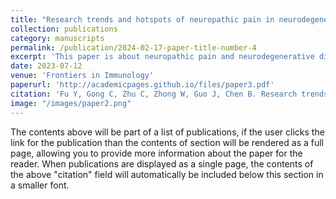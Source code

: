 ```yaml
---
title: "Research trends and hotspots of neuropathic pain in neurodegenerative diseases: a bibliometric analysis"
collection: publications
category: manuscripts
permalink: /publication/2024-02-17-paper-title-number-4
excerpt: 'This paper is about neuropathic pain and neurodegenerative diseases'
date: 2023-07-12
venue: 'Frontiers in Immunology'
paperurl: 'http://academicpages.github.io/files/paper3.pdf'
citation: 'Fu Y, Gong C, Zhu C, Zhong W, Guo J, Chen B. Research trends and hotspots of neuropathic pain in neurodegenerative diseases: a bibliometric analysis. Front Immunol. 2023 Jul 12;14:1182411. doi: 10.3389/fimmu.2023.1182411. PMID: 37503342; PMCID: PMC10369061.'
image: "/images/paper2.png"
---
```


The contents above will be part of a list of publications, if the user clicks the link for the publication than the contents of section will be rendered as a full page, allowing you to provide more information about the paper for the reader. When publications are displayed as a single page, the contents of the above "citation" field will automatically be included below this section in a smaller font.
